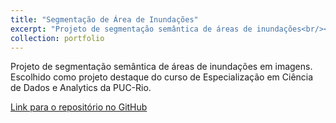 ```yaml
---
title: "Segmentação de Área de Inundações"
excerpt: "Projeto de segmentação semântica de áreas de inundações<br/><img src='/images/flood-area-segmentation.jpg'>"
collection: portfolio
---
```


Projeto de segmentação semântica de áreas de inundações em imagens. Escolhido como projeto destaque do curso de Especialização em Ciência de Dados e Analytics da PUC-Rio.

[Link para o repositório no GitHub](https://github.com/lcfdiniz/puc-rio/tree/main/flood-area-segmentation)
